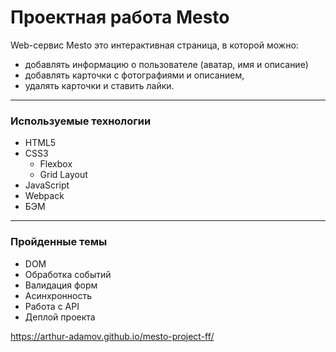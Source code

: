 # Проектная работа **Mesto**

Web-сервис Mesto это интерактивная страница, в которой можно:

* добавлять информацию о пользователе (аватар, имя и описание)
* добавлять карточки с фотографиями и описанием,
* удалять карточки и ставить лайки.

---

### Используемые технологии

* HTML5
* CSS3
  * Flexbox
  * Grid Layout
* JavaScript
* Webpack
* БЭМ

---

### Пройденные темы

* DOM
* Обработка событий
* Валидация форм
* Асинхронность
* Работа с API
* Деплой проекта

https://arthur-adamov.github.io/mesto-project-ff/
